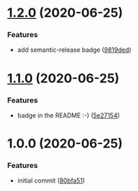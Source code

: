 # [1.2.0](https://github.com/Thomvaill/whispr-cicd-test/compare/v1.1.0...v1.2.0) (2020-06-25)


### Features

* add semantic-release badge ([9819ded](https://github.com/Thomvaill/whispr-cicd-test/commit/9819dedc73ad3032362b35f1c9c163f037883c56))

# [1.1.0](https://github.com/Thomvaill/whispr-cicd-test/compare/v1.0.0...v1.1.0) (2020-06-25)


### Features

* badge in the README :-) ([5e27154](https://github.com/Thomvaill/whispr-cicd-test/commit/5e2715490a07b82e4ea303809f71ccd167268d47))

# 1.0.0 (2020-06-25)


### Features

* initial commit ([80bfa51](https://github.com/Thomvaill/whispr-cicd-test/commit/80bfa5131dfb797aacef4a1d23ceba8070c1ee94))
